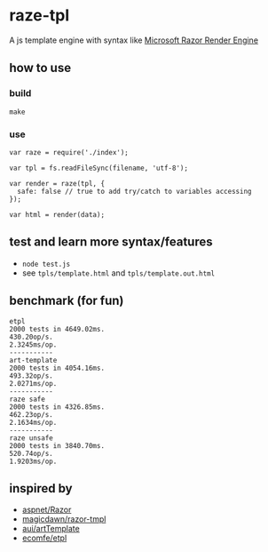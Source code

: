 # raze-tpl
A js template engine with syntax like [Microsoft Razor Render Engine](https://github.com/aspnet/Razor)

## how to use
### build
`make`

### use
```
var raze = require('./index');

var tpl = fs.readFileSync(filename, 'utf-8');

var render = raze(tpl, {
  safe: false // true to add try/catch to variables accessing
});

var html = render(data);
```

## test and learn more syntax/features
* `node test.js`
* see `tpls/template.html` and `tpls/template.out.html`

## benchmark (for fun)
```
etpl
2000 tests in 4649.02ms.
430.20op/s.
2.3245ms/op.
-----------
art-template
2000 tests in 4054.16ms.
493.32op/s.
2.0271ms/op.
-----------
raze safe
2000 tests in 4326.85ms.
462.23op/s.
2.1634ms/op.
-----------
raze unsafe
2000 tests in 3840.70ms.
520.74op/s.
1.9203ms/op.
```

## inspired by
* [aspnet/Razor](https://github.com/aspnet/Razor)
* [magicdawn/razor-tmpl](https://github.com/magicdawn/razor-tmpl)
* [aui/artTemplate](https://github.com/aui/artTemplate)
* [ecomfe/etpl](https://github.com/ecomfe/etpl)